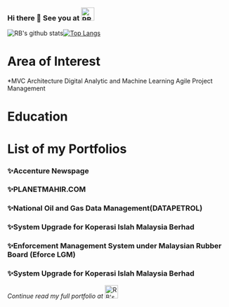 ### Hi there 👋 See you at <a href="https://dev.to/qeifar"><img src="https://d2fltix0v2e0sb.cloudfront.net/dev-badge.svg" alt="RB's DEV Profile" height="30" width="30"></a>
![RB's github stats](https://github-readme-stats.vercel.app/api?username=qeifar)[![Top Langs](https://github-readme-stats.vercel.app/api/top-langs/?username=qeifar)](https://github.com/qeifar/github-readme-stats)

# Area of Interest
*MVC Architecture            Digital Analytic and Machine Learning        Agile Project Management

# Education

# List of my Portfolios
### ✨Accenture Newspage  
### ✨PLANETMAHIR.COM
### ✨National Oil and Gas Data Management(DATAPETROL)
### ✨System Upgrade for Koperasi Islah Malaysia Berhad
### ✨Enforcement Management System under Malaysian Rubber Board (Eforce LGM)
### ✨System Upgrade for Koperasi Islah Malaysia Berhad
*Continue read my full portfolio at*  <a href="https://github.com/qeifar/myportfolio"><img src="https://i.pinimg.com/originals/2e/df/c4/2edfc4bdcb9b1cf702ddd7b78e2bf24e.png" alt="RB's DEV Profile" height="30" width="30"></a>


<!--
**qeifar/qeifar** is a ✨ _special_ ✨ repository because its `README.md` (this file) appears on your GitHub profile.

Here are some ideas to get you started:

- 🔭 I’m currently working on ...
- 🌱 I’m currently learning Data Sc
- 👯 I’m looking to collaborate on ...
- 🤔 I’m looking for help with ...
- 💬 Ask me about ...
- 📫 How to reach me: ...
- 😄 Pronouns: ...
- ⚡ Fun fact: ...
-->
